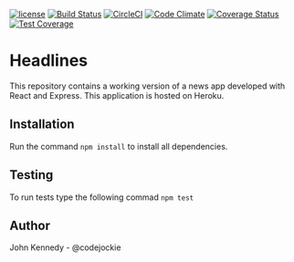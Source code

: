 [![license](https://img.shields.io/github/license/mashape/apistatus.svg?style=flat-square)](https://github.com/codejockie/headlines)
[![Build Status](https://travis-ci.org/codejockie/headlines.svg?branch=master)](https://travis-ci.org/codejockie/headlines)
[![CircleCI](https://circleci.com/gh/codejockie/headlines/tree/master.svg?style=svg)](https://circleci.com/gh/codejockie/headlines/tree/master)
[![Code Climate](https://codeclimate.com/github/codejockie/headlines/badges/gpa.svg)](https://codeclimate.com/github/codejockie/headlines)
[![Coverage Status](https://coveralls.io/repos/github/codejockie/headlines/badge.svg?branch=master)](https://coveralls.io/github/codejockie/headlines?branch=master)
[![Test Coverage](https://codeclimate.com/github/codejockie/headlines/badges/coverage.svg)](https://codeclimate.com/github/codejockie/headlines/coverage)

# Headlines
This repository contains a working version of a news app developed with React and Express. This application is hosted on Heroku.

## Installation
Run the command `npm install` to install all dependencies.

## Testing
To run tests type the following commad `npm test`

## Author
John Kennedy - @codejockie
